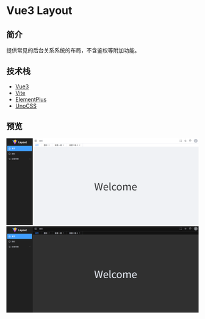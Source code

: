 # Vue3 Layout

## 简介

提供常见的后台关系系统的布局，不含鉴权等附加功能。

## 技术栈

- [Vue3](https://vuejs.org/)
- [Vite](https://vite.dev/)
- [ElementPlus](https://element-plus.org/zh-CN/)
- [UnoCSS](https://unocss.dev/)

## 预览

<img src="./docs/preview-1.png" />
<img src="./docs/preview-2.png" />
